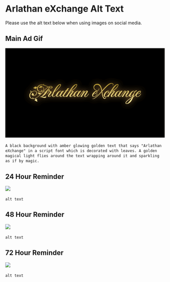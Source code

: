 # Arlathan eXchange Alt Text

Please use the alt text below when using images on social media.

## Main Ad Gif
![](./AdMain.gif)

```
A black background with amber glowing golden text that says "Arlathan eXchange" in a script font which is decorated with leaves. A golden magical light flies around the text wrapping around it and sparkling as if by magic.
```

## 24 Hour Reminder
![](.Reminder24h.png)
```
alt text
```


## 48 Hour Reminder
![](.Reminder48h.png)
```
alt text
```


## 72 Hour Reminder
![](.Reminder72h.png)
```
alt text
```